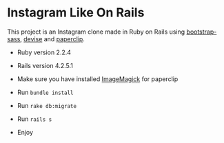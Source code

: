 # Instagram Like On Rails

This project is an Instagram clone made ​​in Ruby on Rails using [bootstrap-sass](https://github.com/twbs/bootstrap-sass),
[devise](https://github.com/plataformatec/devise) and [paperclip](https://github.com/thoughtbot/paperclip).

* Ruby version 2.2.4

* Rails version 4.2.5.1

* Make sure you have installed [ImageMagick](http://www.imagemagick.org) for paperclip

* Run `bundle install`

* Run `rake db:migrate`

* Run `rails s`

* Enjoy
